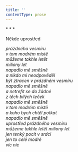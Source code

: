 ```yaml
---
title: ''
contentType: prose
---
```


<section>

\* \* \*

Někde uprostřed

_prázdného vesmíru  
v tom modrém místě  
můžeme takhle letět  
miliony let  
napadlo mě směšně  
a nikdo mi neodpověděl  
být ztracen v prázdném vesmíru  
napadlo mě směšně  
a netrefit se do žádné  
z těch bílých teček  
napadlo mě směšně  
v tom modrém místě  
a koho bych chtěl potkat  
napadlo mě směšně  
uprostřed prázdného vesmíru  
můžeme takhle letět miliony let  
jen tenký pocit v srdci  
jen to celé modré  
víc nic_

</section>
